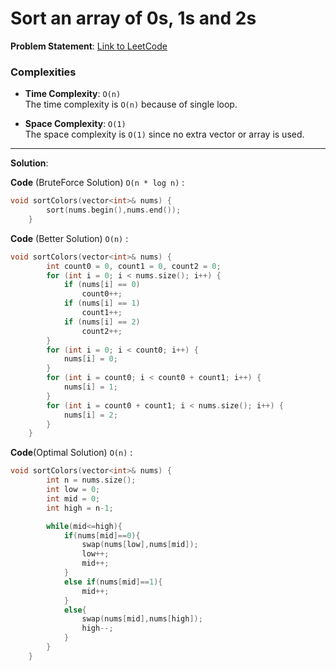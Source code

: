 
# Sort an array of 0s, 1s and 2s

**Problem Statement**:
[Link to LeetCode](https://leetcode.com/problems/sort-colors/description/)

### Complexities

- **Time Complexity**: `O(n)`  
  The time complexity is `O(n)` because of single loop.

- **Space Complexity**: `O(1)`  
  The space complexity is `O(1)` since no extra vector or array is used.

---

**Solution**:

**Code** (BruteForce Solution) `O(n * log n)` :
```cpp
void sortColors(vector<int>& nums) {
        sort(nums.begin(),nums.end());
    }
```
**Code** (Better Solution) `O(n)` :
```cpp
void sortColors(vector<int>& nums) {
        int count0 = 0, count1 = 0, count2 = 0;
        for (int i = 0; i < nums.size(); i++) {
            if (nums[i] == 0)
                count0++;
            if (nums[i] == 1)
                count1++;
            if (nums[i] == 2)
                count2++;
        }
        for (int i = 0; i < count0; i++) {
            nums[i] = 0;
        }
        for (int i = count0; i < count0 + count1; i++) {
            nums[i] = 1;
        }
        for (int i = count0 + count1; i < nums.size(); i++) {
            nums[i] = 2;
        }
    }
```
**Code**(Optimal Solution) `O(n)` :
```cpp
void sortColors(vector<int>& nums) {
        int n = nums.size();
        int low = 0;
        int mid = 0;
        int high = n-1;

        while(mid<=high){
            if(nums[mid]==0){
                swap(nums[low],nums[mid]);
                low++;
                mid++;
            }
            else if(nums[mid]==1){
                mid++;
            }
            else{
                swap(nums[mid],nums[high]);
                high--;
            }
        }
    }
```
